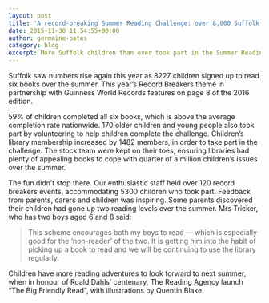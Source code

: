 ```yaml
---
layout: post
title: 'A record-breaking Summer Reading Challenge: over 8,000 Suffolk children take part'
date: 2015-11-30 11:54:55+00:00
author: germaine-bates
category: blog
excerpt: More Suffolk children than ever took part in the Summer Reading Challenge this year, increasing children's library membership.
---
```

Suffolk saw numbers rise again this year as 8227 children signed up to read six books over the summer. This year’s Record Breakers theme in partnership with Guinness World Records features on page 8 of the 2016 edition.

59% of children completed all six books, which is above the average completion rate nationwide. 170 older children and young people also took part by volunteering to help children complete the challenge. Children’s library membership increased by 1482 members, in order to take part in the challenge. The stock team were kept on their toes, ensuring libraries had plenty of appealing books to cope with quarter of a million children’s issues over the summer.

The fun didn’t stop there. Our enthusiastic staff held over 120 record breakers events, accommodating 5300 children who took part. Feedback from parents, carers and children was inspiring. Some parents discovered their children had gone up two reading levels over the summer. Mrs Tricker, who has two boys aged 6 and 8 said:

> This scheme encourages both my boys to read — which is especially good for the ‘non-reader’ of the two. It is getting him into the habit of picking up a book to read and we will be continuing to use the library regularly.

Children have more reading adventures to look forward to next summer, when in honour of Roald Dahls’ centenary, The Reading Agency launch “The Big Friendly Read”, with illustrations by Quentin Blake.
